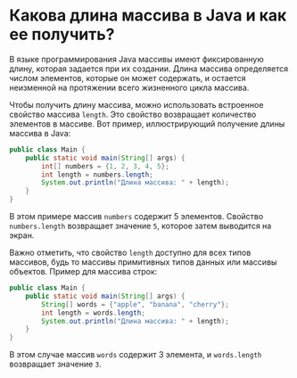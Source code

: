 # Какова длина массива в Java и как ее получить?

В языке программирования Java массивы имеют фиксированную длину, которая задается при их создании. Длина массива определяется числом элементов, которые он может содержать, и остается неизменной на протяжении всего жизненного цикла массива.

Чтобы получить длину массива, можно использовать встроенное свойство массива `length`. Это свойство возвращает количество элементов в массиве. Вот пример, иллюстрирующий получение длины массива в Java:

```java
public class Main {
    public static void main(String[] args) {
        int[] numbers = {1, 2, 3, 4, 5};
        int length = numbers.length;
        System.out.println("Длина массива: " + length);
    }
}
```

В этом примере массив `numbers` содержит 5 элементов. Свойство `numbers.length` возвращает значение `5`, которое затем выводится на экран.

Важно отметить, что свойство `length` доступно для всех типов массивов, будь то массивы примитивных типов данных или массивы объектов. Пример для массива строк:

```java
public class Main {
    public static void main(String[] args) {
        String[] words = {"apple", "banana", "cherry"};
        int length = words.length;
        System.out.println("Длина массива: " + length);
    }
}
```

В этом случае массив `words` содержит 3 элемента, и `words.length` возвращает значение `3`.